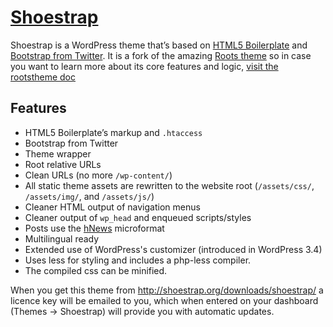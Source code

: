 # [Shoestrap](https://github.com/aristath/shoestrap)

Shoestrap is a WordPress theme that’s based on [HTML5 Boilerplate](http://html5boilerplate.com/) and [Bootstrap from Twitter](http://twitter.github.com/bootstrap/).
It is a fork of the amazing [Roots theme](http://rootstheme.com ) so in case you want to learn more about its core features and logic, [visit the rootstheme doc](https://github.com/retlehs/roots/tree/master/doc)

## Features

* HTML5 Boilerplate’s markup and `.htaccess`
* Bootstrap from Twitter
* Theme wrapper
* Root relative URLs
* Clean URLs (no more `/wp-content/`)
* All static theme assets are rewritten to the website root (`/assets/css/`, `/assets/img/`, and `/assets/js/`)
* Cleaner HTML output of navigation menus
* Cleaner output of `wp_head` and enqueued scripts/styles
* Posts use the [hNews](http://microformats.org/wiki/hnews) microformat
* Multilingual ready
* Extended use of WordPress's customizer (introduced in WordPress 3.4)
* Uses less for styling and includes a php-less compiler.
* The compiled css can be minified.

When you get this theme from http://shoestrap.org/downloads/shoestrap/ a licence key will be emailed to you, which when entered on your dashboard (Themes -> Shoestrap) will provide you with automatic updates.
